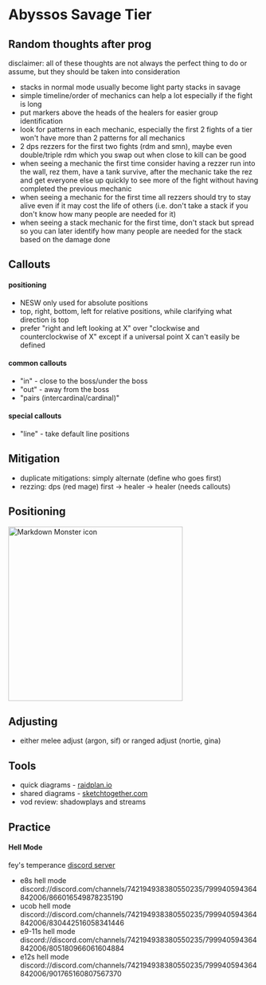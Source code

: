 # Abyssos Savage Tier

## Random thoughts after prog
disclaimer: all of these thoughts are not always the perfect thing to do or assume, but they should be taken into consideration
- stacks in normal mode usually become light party stacks in savage
- simple timeline/order of mechanics can help a lot especially if the fight is long
- put markers above the heads of the healers for easier group identification
- look for patterns in each mechanic, especially the first 2 fights of a tier won't have more than 2 patterns for all mechanics
- 2 dps rezzers for the first two fights (rdm and smn), maybe even double/triple rdm which you swap out when close to kill can be good
- when seeing a mechanic the first time consider having a rezzer run into the wall, rez them, have a tank survive, after the mechanic take the rez and get everyone else up quickly to see more of the fight without having completed the previous mechanic
- when seeing a mechanic for the first time all rezzers should try to stay alive even if it may cost the life of others (i.e. don't take a stack if you don't know how many people are needed for it)
- when seeing a stack mechanic for the first time, don't stack but spread so you can later identify how many people are needed for the stack based on the damage done

## Callouts

#### positioning

- NESW only used for absolute positions
- top, right, bottom, left for relative positions, while clarifying what direction is top
- prefer "right and left looking at X" over "clockwise and counterclockwise of X" except if a universal point X can't easily be defined

#### common callouts

- "in" - close to the boss/under the boss
- "out" - away from the boss
- "pairs (intercardinal/cardinal)"

#### special callouts

- "line" - take default line positions

## Mitigation

- duplicate mitigations: simply alternate (define who goes first)
- rezzing: dps (red mage) first -> healer -> healer (needs callouts)

## Positioning

<img src="https://cdn.discordapp.com/attachments/808054490384826385/1013893421376737411/Sketch3.png"
     alt="Markdown Monster icon"
     style="width: 350px;" />

## Adjusting

- either melee adjust (argon, sif) or ranged adjust (nortie, gina)

## Tools

- quick diagrams - [raidplan.io](https://raidplan.io/plan/create?raid=ff.arena)
- shared diagrams - [sketchtogether.com](https://sketchtogether.com/)
- vod review: shadowplays and streams

## Practice

#### Hell Mode

fey's temperance [discord server](https://discord.gg/feys-temperance)

- e8s hell mode  
  discord://discord.com/channels/742194938380550235/799940594364842006/866016549878235190
- ucob hell mode  
  discord://discord.com/channels/742194938380550235/799940594364842006/830442516058341446
- e9-11s hell mode  
  discord://discord.com/channels/742194938380550235/799940594364842006/805180966061604884
- e12s hell mode  
  discord://discord.com/channels/742194938380550235/799940594364842006/901765160807567370
